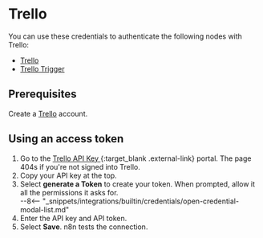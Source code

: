 # Trello

You can use these credentials to authenticate the following nodes with Trello:

- [Trello](/integrations/builtin/app-nodes/n8n-nodes-base.trello/)
- [Trello Trigger](/integrations/builtin/trigger-nodes/n8n-nodes-base.trellotrigger/)

## Prerequisites

Create a [Trello](https://trello.com/) account.

## Using an access token

1. Go to the [Trello API Key ](https://trello.com/app-key){:target_blank .external-link} portal. The page 404s if you're not signed into Trello.
1. Copy your API key at the top.
1. Select **generate a Token** to create your token. When prompted, allow it all the permissions it asks for.  
--8<-- "_snippets/integrations/builtin/credentials/open-credential-modal-list.md"
1. Enter the API key and API token.
1. Select **Save**. n8n tests the connection.
